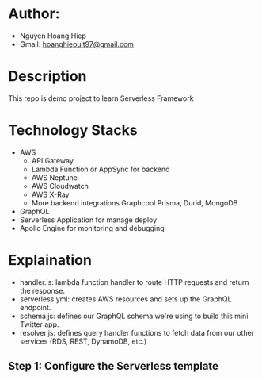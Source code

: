 # Author:
- Nguyen Hoang Hiep
- Gmail: hoanghiepuit97@gmail.com

# Description
This repo is demo project to learn Serverless Framework

# Technology Stacks
- AWS
    - API Gateway
    - Lambda Function or AppSync for backend
    - AWS Neptune
    - AWS Cloudwatch
    - AWS X-Ray
    - More backend integrations Graphcool Prisma, Durid, MongoDB
- GraphQL
- Serverless Application for manage deploy
- Apollo Engine for monitoring and debugging

# Explaination
- handler.js: lambda function handler to route HTTP requests and return the response.
- serverless.yml: creates AWS resources and sets up the GraphQL endpoint.
- schema.js: defines our GraphQL schema we're using to build this mini Twitter app.
- resolver.js: defines query handler functions to fetch data from our other services (RDS, REST, DynamoDB, etc.)

## Step 1: Configure the Serverless template

